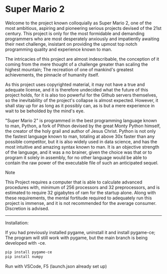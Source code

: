 # Super Mario 2

Welcome to the project known colloquially as Super Mario 2, one of the most ambitious, aspiring and pioneering serious projects devised of the 21st century. This project is only for the most formidable and demanding programmers who are most desperately anxiously and impatiently awaiting their next challenge, insistant on providing the upmost top notch programming quality and experience known to man. 

The intricacies of this project are almost indescribable, the conception of it coming from the mere thought of a challenge greater than scaling the highest mountain; The recreation of one of mankind's greatest achievements, the pinnacle of humanity itself. 

As this project uses copyrighted material, it may not have a true and adequate license, and it is therefore undecided what the future of this project holds, for it is also too powerful for the Github servers themselves, so the inevitability of the project's collapse is almost expected. However, it shall stay up for as long as it possibly can, as is but a mere experience in wait to be beholded by the mind's eye. 

"Super Mario 2" is programmed in the best programming language known to man, Python, a fork of Pithon devised by the great Monty Python himself, the creator of the holy grail and author of Jesus Christ. Python is not only the fastest language known to man, totaling at above 30x faster than any possible competitor, but it is also widely used in data science, and has the most intuitive and amazing syntax known to man. It is an objective strength of the language, and it was a no brainer, given the choice was that or to program it solely in assembly, for no other language would be able to contain the raw power of the executable file of such an anticipated sequel.

> [!Note]
> This Project requires a computer that is able to calculate advanced procedures with, minimum of 256 processors and 32 preprocessors, and is estimated to require 32 gigabytes of ram for the startup alone. Along with these requirements, the mental fortitude required to adequately run this project is immense, and it is not recommended for the average consumer. Discretion is advised.

---
Installation:

If you had previously installed pygame, uninstall it and install pygame-ce;
The program will still work with pygame, but the main branch is being developed with -ce.

```sh
pip install pygame-ce
pip install numpy
```

Run with VSCode, F5 (launch.json already set up)
